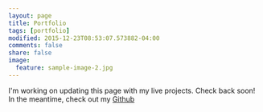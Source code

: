 ```yaml
---
layout: page
title: Portfolio
tags: [portfolio]
modified: 2015-12-23T08:53:07.573882-04:00
comments: false
share: false
image:
  feature: sample-image-2.jpg
---
```


I'm working on updating this page with my live projects. Check back soon! In the meantime, check out my <a href="http://www.github.com/jsatria">Github</a>
